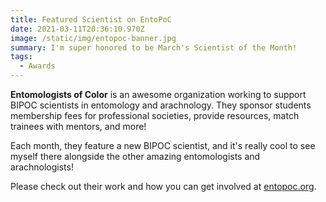 ```yaml
---
title: Featured Scientist on EntoPoC
date: 2021-03-11T20:36:10.970Z
image: /static/img/entopoc-banner.jpg
summary: I'm super honored to be March's Scientist of the Month!
tags:
  - Awards
---
```

**Entomologists of Color** is an awesome organization working to support BIPOC scientists in entomology and arachnology. They sponsor students membership fees for professional societies, provide resources, match trainees with mentors, and more! 

Each month, they feature a new BIPOC scientist, and it's really cool to see myself there alongside the other amazing entomologists and arachnologists!

Please check out their work and how you can get involved at [entopoc.org](https://www.entopoc.org/).